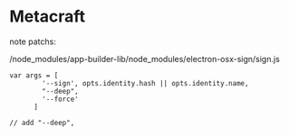 # Metacraft

note patchs:

/node_modules/app-builder-lib/node_modules/electron-osx-sign/sign.js
```
var args = [
        '--sign', opts.identity.hash || opts.identity.name,
        "--deep",
        '--force'
      ]
      
// add "--deep",
```
